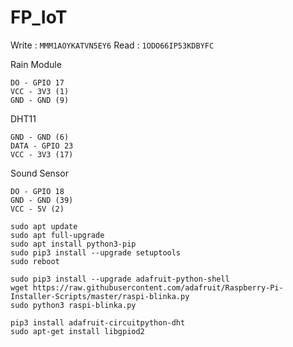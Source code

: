 # FP_IoT

Write : `MMM1AOYKATVN5EY6`
Read : `1ODO66IP53KDBYFC`

Rain Module
```
DO - GPIO 17
VCC - 3V3 (1)
GND - GND (9)
```

DHT11
```
GND - GND (6)
DATA - GPIO 23
VCC - 3V3 (17)
```

Sound Sensor
```
DO - GPIO 18
GND - GND (39)
VCC - 5V (2)
```

```
sudo apt update
sudo apt full-upgrade
sudo apt install python3-pip
sudo pip3 install --upgrade setuptools
sudo reboot

sudo pip3 install --upgrade adafruit-python-shell
wget https://raw.githubusercontent.com/adafruit/Raspberry-Pi-Installer-Scripts/master/raspi-blinka.py
sudo python3 raspi-blinka.py

pip3 install adafruit-circuitpython-dht
sudo apt-get install libgpiod2
```
